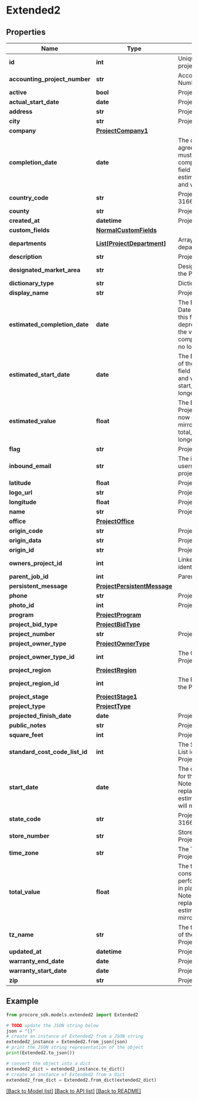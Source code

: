 # Extended2


## Properties

Name | Type | Description | Notes
------------ | ------------- | ------------- | -------------
**id** | **int** | Unique identifier for the project. | [optional] 
**accounting_project_number** | **str** | Accounting Project Number of the Project | [optional] 
**active** | **bool** | Project active status | [optional] 
**actual_start_date** | **date** | Project actual start date | [optional] 
**address** | **str** | Project address | [optional] 
**city** | **str** | Project city | [optional] 
**company** | [**ProjectCompany1**](ProjectCompany1.md) |  | [optional] 
**completion_date** | **date** | The date that all parties agree the project meets or must meet “substantial completion”. Note: this field is a replacement to estimated_completion_date and will mirror its value. | [optional] 
**country_code** | **str** | Project country code (ISO-3166 Alpha-2 format) | [optional] 
**county** | **str** | Project county | [optional] 
**created_at** | **datetime** | Project created at | [optional] 
**custom_fields** | [**NormalCustomFields**](NormalCustomFields.md) |  | [optional] 
**departments** | [**List[ProjectDepartment]**](ProjectDepartment.md) | Array of project departments | [optional] 
**description** | **str** | Project description | [optional] 
**designated_market_area** | **str** | Designated Market Area of the Project | [optional] 
**dictionary_type** | **str** | Dictionary Type | [optional] 
**display_name** | **str** | Project display name | [optional] 
**estimated_completion_date** | **date** | The Estimated Completion Date of the Project. Note: this field is now deprecated and will mirror the value of completion_date until it is no longer supported. | [optional] 
**estimated_start_date** | **date** | The Estimated Start Date of the Project. Note: this field is now deprecated and will mirror the value of start_date until it is no longer supported. | [optional] 
**estimated_value** | **float** | The Estimated Value of the Project. Note: this field is now deprecated and will mirror the value of total_value until it is no longer supported. | [optional] 
**flag** | **str** | Project flag | [optional] 
**inbound_email** | **str** | The inbound email address username suffix for the project. | [optional] 
**latitude** | **float** | Project latitude | [optional] 
**logo_url** | **str** | Project logo url | [optional] 
**longitude** | **float** | Project longitude | [optional] 
**name** | **str** | Project name | [optional] 
**office** | [**ProjectOffice**](ProjectOffice.md) |  | [optional] 
**origin_code** | **str** | Project third party code | [optional] 
**origin_data** | **str** | Project third party data | [optional] 
**origin_id** | **str** | Project third party id | [optional] 
**owners_project_id** | **int** | Linked Owner&#39;s unique identifier for the Project | [optional] 
**parent_job_id** | **int** | Parent Job ID | [optional] 
**persistent_message** | [**ProjectPersistentMessage**](ProjectPersistentMessage.md) |  | [optional] 
**phone** | **str** | Project phone | [optional] 
**photo_id** | **int** | Project Photo Id | [optional] 
**program** | [**ProjectProgram**](ProjectProgram.md) |  | [optional] 
**project_bid_type** | [**ProjectBidType**](ProjectBidType.md) |  | [optional] 
**project_number** | **str** | Project number | [optional] 
**project_owner_type** | [**ProjectOwnerType**](ProjectOwnerType.md) |  | [optional] 
**project_owner_type_id** | **int** | The Owner Type for the Project | [optional] 
**project_region** | [**ProjectRegion**](ProjectRegion.md) |  | [optional] 
**project_region_id** | **int** | The Region identifier for the Project | [optional] 
**project_stage** | [**ProjectStage1**](ProjectStage1.md) |  | [optional] 
**project_type** | [**ProjectType**](ProjectType.md) |  | [optional] 
**projected_finish_date** | **date** | Project finish date | [optional] 
**public_notes** | **str** | Project public notes | [optional] 
**square_feet** | **int** | Project square feet | [optional] 
**standard_cost_code_list_id** | **int** | The Standard Cost Code List identifier for the Project | [optional] 
**start_date** | **date** | The date that the contract for the project is signed. Note: this field is a replacement to estimated_start_date and will mirror its value. | [optional] 
**state_code** | **str** | Project state code (ISO-3166 Alpha-2 format) | [optional] 
**store_number** | **str** | Store Number of the Project | [optional] 
**time_zone** | **str** | The Timezone of the Project | [optional] 
**total_value** | **float** | The total amount of construction work performed, planned, or put in place during the project. Note: this field is a replacement to estimated_value and will mirror its value. | [optional] 
**tz_name** | **str** | The tz-database version of the Timezone of the Project | [optional] 
**updated_at** | **datetime** | Project updated at | [optional] 
**warranty_end_date** | **date** | Project warranty end date | [optional] 
**warranty_start_date** | **date** | Project warranty start date | [optional] 
**zip** | **str** | Project zip code | [optional] 

## Example

```python
from procore_sdk.models.extended2 import Extended2

# TODO update the JSON string below
json = "{}"
# create an instance of Extended2 from a JSON string
extended2_instance = Extended2.from_json(json)
# print the JSON string representation of the object
print(Extended2.to_json())

# convert the object into a dict
extended2_dict = extended2_instance.to_dict()
# create an instance of Extended2 from a dict
extended2_from_dict = Extended2.from_dict(extended2_dict)
```
[[Back to Model list]](../README.md#documentation-for-models) [[Back to API list]](../README.md#documentation-for-api-endpoints) [[Back to README]](../README.md)


